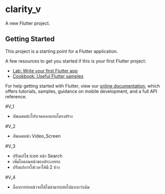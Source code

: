 # clarity_v

A new Flutter project.

## Getting Started

This project is a starting point for a Flutter application.

A few resources to get you started if this is your first Flutter project:

- [Lab: Write your first Flutter app](https://flutter.dev/docs/get-started/codelab)
- [Cookbook: Useful Flutter samples](https://flutter.dev/docs/cookbook)

For help getting started with Flutter, view our
[online documentation](https://flutter.dev/docs), which offers tutorials,
samples, guidance on mobile development, and a full API reference.

#V_1
 - อัพเดตหน้าโปรเจคออกแบบโครงสร้าง

#V_2
 - อัพเดตหน้า Video_Screen

#V_3
 - ปรับแก้ไข icon หน้า Search
 - เพิ่มไอคอนหน้าของประเภทรถ
 - ปรับแก้การใส่เวลาให้มี 2 ช่วง

#V_4
 - ล็อกการย่อหน้าจอให้ไม่สามารถย่อไปมากกว่าเดิม

